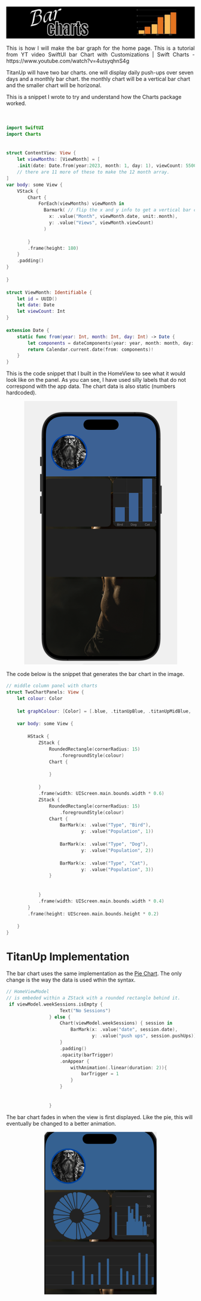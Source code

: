 <p align="center">
<img src="/docs/assets/barChartHeading.jpg"/>
</p>

<p align="justify">
This is how I will make the bar graph for the home page. This is a tutorial from YT video SwiftUI bar Chart with Customizations | Swift Charts - https://www.youtube.com/watch?v=4utsyqhnS4g

TitanUp will have two bar charts. one will display daily push-ups over seven days and a monthly bar chart. the monthly chart will be a vertical bar chart and the smaller chart will be horizonal.
</p>

This is a snippet I wrote to try and understand how the Charts package worked.

```swift


import SwiftUI
import Charts


struct ContentView: View {
    let viewMonths: [ViewMonth] = [
    .init(date: Date.from(year:2023, month: 1, day: 1), viewCount: 55000)
    // there are 11 more of these to make the 12 month array.
]
var body: some View {
    VStack {
        Chart {
            ForEach(viewMonths) viewMonth in
              Barmark( // flip the x and y info to get a vertical bar chart.
                x: .value("Month", viewMonth.date, unit:.month), 
                y: .value("Views", viewMonth.viewCount)
              )  

        }
        .frame(height: 180)
    }
    .padding()
}

}

struct ViewMonth: Identifiable {
    let id = UUID()
    let date: Date
    let viewCount: Int
}

extension Date {
    static func from(year: Int, month: Int, day: Int) -> Date {
        let components = dateComponents(year: year, month: month, day: day)
        return Calendar.current.date(from: components)!
    }
}

```

This is the code snippet that I built in the HomeView to see what it would look like on the panel. As you can see, I have used silly labels that do not correspond with the app data. The chart data is also static (numbers hardcoded).

<p align="center">
<img src="/docs/assets/BarChartTest.png"/>
</p>

The code below is the snippet that generates the bar chart in the image.

```swift
// middle column panel with charts
struct TwoChartPanels: View {
    let colour: Color
    
    let graphColour: [Color] = [.blue, .titanUpBlue, .titanUpMidBlue, .teal]
    
    var body: some View {
        
        HStack {
            ZStack {
                RoundedRectangle(cornerRadius: 15)
                    .foregroundStyle(colour)
                Chart {
                    
                }
                               
            }
            .frame(width: UIScreen.main.bounds.width * 0.6)
            ZStack {
                RoundedRectangle(cornerRadius: 15)
                    .foregroundStyle(colour)
                Chart {
                    BarMark(x: .value("Type", "Bird"),
                            y: .value("Population", 1))
                    
                    BarMark(x: .value("Type", "Dog"),
                            y: .value("Population", 2))
                    
                    BarMark(x: .value("Type", "Cat"),
                            y: .value("Population", 3))
                }
                
                    
            }
            .frame(width: UIScreen.main.bounds.width * 0.4)
        }
        .frame(height: UIScreen.main.bounds.height * 0.2)
        
    }
}
```

# TitanUp Implementation

The bar chart uses the same implementation as the [Pie Chart](/docs/pieChart.md). The only change is the way the data is used wthin the syntax. 

```swift
// HomeViewModel
// is embeded within a ZStack with a rounded rectangle behind it.
 if viewModel.weekSessions.isEmpty {
                    Text("No Sessions")
                } else {
                    Chart(viewModel.weekSessions) { session in
                        BarMark(x: .value("date", session.date),
                                y: .value("push ups", session.pushUps))
                    }
                    .padding()
                    .opacity(barTrigger)
                    .onAppear {
                        withAnimation(.linear(duration: 2)){
                            barTrigger = 1
                        }
                    }
                    
                    
                }
```
The bar chart fades in when the view is first displayed. Like the pie, this will eventually be changed to a better animation.

<p align="center">
<img src="/docs/assets/barChartOnHome.png" width=300/>
</p>